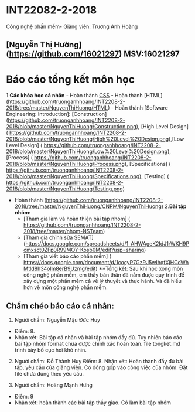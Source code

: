 ﻿# INT22082-2-2018
Công nghệ phần mềm- Giảng viên: Trương Anh Hoàng
## [Nguyễn Thị Hường] (https://github.com/16021297) MSV:16021297
# Báo cáo tổng kết môn học
1.**Các khóa học cá nhân**
	- Hoàn thành [CSS](https://github.com/truonganhhoang/INT2208-2-2018/tree/master/NguyenThiHuong/CSS)
	- Hoàn thành [HTML] (https://github.com/truonganhhoang/INT2208-2-2018/tree/master/NguyenThiHuong/HTML)
	- Hoàn thành [Software Engineering: Introduction]:
[Construction] (https://github.com/truonganhhoang/INT2208-2-2018/blob/master/NguyenThiHuong/Construction.png), [High Level Design] ( https://github.com/truonganhhoang/INT2208-2-2018/blob/master/NguyenThiHuong/High%20Level%20Design.png),[Low Level Design] ( https://github.com/truonganhhoang/INT2208-2-2018/blob/master/NguyenThiHuong/Low%20Level%20Design.png), [Process] ( https://github.com/truonganhhoang/INT2208-2-2018/blob/master/NguyenThiHuong/Process.png), [Specifications] ( https://github.com/truonganhhoang/INT2208-2-2018/blob/master/NguyenThiHuong/Specifications.png), [Testing] ( https://github.com/truonganhhoang/INT2208-2-2018/blob/master/NguyenThiHuong/Testing.png)
-	Hoàn thành (https://github.com/truonganhhoang/INT2208-2-2018/tree/master/NguyenThiHuong/CNPM/NguyenThiHuong)
2.**Bài tập nhóm:**
	- [Tham gia làm và hoàn thiện bài tập nhóm] ( https://github.com/truonganhhoang/INT2208-2-2018/tree/master/nhom-NSTeam)
	- [Tham gia chỉnh sửa SEMAT] (https://docs.google.com/spreadsheets/d/1_AHWAgeK2IdJ1rWKH9Pcmxsct0ZFp0R99MOY-Kosb0M/edit?usp=sharing)
	- [Tham gia viết báo cáo phần mềm] ( https://docs.google.com/document/d/1cocyP7GzRJ5wIhqfXjHCoWhMtld8h34olm8erB9Uzmg/edit)
**Tổng kết: Sau khi học xong môn công nghệ phần mềm, em thấy bản thân đã nắm được quy trình để xây dựng một phần mềm cả về lý thuyết và thực hành. Và đã hiểu hơn về môn công nghệ phần mềm.

## Chấm chéo báo cáo cá nhân:
1. Người chấm: Nguyễn Mậu Đức Huy 
* Điểm: 8.
* Nhận xét: Bài tập cá nhân và bài tập nhóm đầy đủ. Tuy nhiên báo cáo bài tập nhóm format chưa được chính xác hoàn toàn. file tongket.md trình bày bố cục hơi khó nhìn.

2. Người chấm: Đỗ Thành Huy
Điểm: 8.
Nhận xét: Hoàn thành đầy đủ bài tập, yêu cầu của giảng viên. Có đóng góp vào công việc của nhóm. Đặt file chưa đúng theo yêu cầu.

3. Người chấm: Hoàng Mạnh Hưng

- Điểm: 9
- Nhận xét: hoàn thành các bài tập thầy giao. Có làm bài tập nhóm
